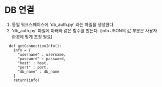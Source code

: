 # DB 연결
1) 동일 워크스페이스에 'db_auth.py' 라는 파일을 생성한다.
2) 'db_auth.py' 파일에 아래와 같은 함수를 만든다. (info JSON의 값 부분은 사용자 환경에 맞게 조정 필요)
```
  def getConnectionInfo():
    info = {
      "username" : username,
      "password" : password,
      "host" : host,
      "port" : port,
      "db_name" : db_name
    }
    return(info)
```
